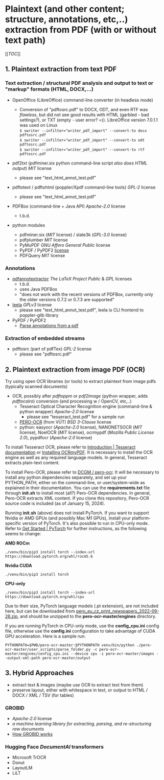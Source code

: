 # Plaintext (and other content; structure, annotations, etc,..) extraction from PDF (with or without text path)

[[_TOC_]]

## 1. Plaintext extraction from text PDF

### Text extraction / structural PDF analysis and output to text or "markup" formats (HTML, DOCX,...)
* OpenOffice (LibreOffice) command-line converter (in headless mode)
  - Conversion of "pdftosrc.pdf" to DOCX, ODT, and even RTF was *flawless*, but did not see good results with HTML (garbled - bad settings?), or TXT (empty - user error? =)). LibreOffice version 7.0.1.1 was used on Linux\
`$ swriter --infilter="writer_pdf_import" --convert-to docx pdftosrc.pdf`\
`$ swriter --infilter="writer_pdf_import" --convert-to odt pdftosrc.pdf`\
`$ swriter --infilter="writer_pdf_import" --convert-to rtf pdftosrc.pdf`

* pdf2txt (pdfminer.six python command-line script _also does HTML output_) _MIT_ license
  - please see "text_html_annot_test.pdf"
* pdftotext / pdftohtml (poppler/Xpdf command-line tools) _GPL-2_ license
  - please see "text_html_annot_test.pdf"
* PDFBox (command-line + Java API) _Apache-2.0_ license
  - t.b.d.
* python modules
  - pdfminer.six (_MIT_ license) / slate3k (_GPL-3.0_ license)
  - pdfplumber _MIT_ license
  - PyMuPDF _GNU Affero General Public_ license
  - PyPDF / PyPDF2 [license](https://github.com/py-pdf/pypdf/blob/main/LICENSE)
  - PDFQuery _MIT_ license

### Annotations
* [pdfannotextractor](https://www.ctan.org/tex-archive/macros/latex/contrib/pax/) _The LaTeX Project Public_ & _GPL_ licenses
  - t.b.d.
  - uses Java PDFBox
  - "does not work with the recent versions of PDFBox, currently only the older versions 0.7.2 or 0.7.3 are supported"
* [leela](https://github.com/TrilbyWhite/Leela) _GPLv3_ license
  - please see "text_html_annot_test.pdf", leela is CLI frontend to poppler-glib library
* PyPDF / PyPDF2
  - [Parse annotations from a pdf](https://stackoverflow.com/questions/1106098/parse-annotations-from-a-pdf)

### Extraction of embedded streams
* pdftosrc (part of pdfTex) _GPL-2_ license
  - please see "pdftosrc.pdf"

## 2. Plaintext extraction from image PDF (OCR)

Try using open OCR libraries (or tools) to extract plaintext from image pdfs (typically scanned documents)

* OCR, possibly after _pdftoppm_ or _pdf2image_ (python wrapper, adds _pdftocairo_) conversion (and processing w / OpenCV, etc,..)
  - Tesseract Optical Character Recognition engine (command-line & python wrapper) _Apache-2.0_ license
    + please see "tesseract_test.pdf" for a sample run
  - [PERO-OCR](https://pero-ocr.fit.vutbr.cz/) (from VÚT) _BSD 3-Clause_ license
  - python: easyocr (_Apache-2.0_ license), NANONETSOCR (_MIT_ license), NoelOCR (_MIT_ license), ocrmypdf (_Mozilla Public License 2.0_), pypdfocr (_Apache-2.0_ license)

To install Tesseract OCR, please refer to [Introduction | Tesseract documentation](https://tesseract-ocr.github.io/tessdoc/Installation.html) or [Installing OCRmyPDF](https://ocrmypdf.readthedocs.io/en/latest/installation.html). It is necessary to install the OCR engine as well as any required language models. In general, Tesseract extracts plain-text content.

To install Pero-OCR, please refer to [DCGM / pero-ocr](https://github.com/DCGM/pero-ocr). It will be necessary to install any python dependencies separately, and set up your PYTHON_PATH, either on the command-line, or user/system-wide as explained in their documentation. You can use the **requirements.txt** file through **init.sh** to install most (all?) Pero-OCR dependencies. In general, Pero-OCR extracts XML content. If you clone this repository, Pero-OCR source code is included (as of January 15, 2024).

Running **init.sh** (above) does not install PyTorch. If you want to support Nvidia or AMD GPUs (and possibly Mac M1 GPUs), install your platform-specific version of PyTorch. It's also possible to run in CPU-only mode. Refer to [Get Started | PyTorch](https://pytorch.org/get-started/) for further instructions, as the following seems to change:

**AMD ROCm**

`./venv/bin/pip3 install torch --index-url https://download.pytorch.org/whl/rocm5.6`

**Nvidia CUDA**

`./venv/bin/pip3 install torch`

**CPU-only**

`./venv/bin/pip3 install torch --index-url https://download.pytorch.org/whl/cpu`

Due to their size, PyTorch language models (.pt extension), are not included here, but can be downloaded from [pero_eu_cz_print_newspapers_2022-09-26.zip](https://nextcloud.fit.vutbr.cz/s/NtAbHTNkZFpapdJ), and should be unzipped to the **pero-ocr-master/engines** directory.

If you are running PyTorch in CPU-only mode, use the **config_cpu.ini** config file, otherwise use the **config.ini** configuration to take advantage of CUDA GPU acceleration. Here is a sample run:

`PYTHONPATH=$PWD/pero-ocr-master:$PYTHONPATH venv/bin/python ./pero-ocr-master/user_scripts/parse_folder.py -c pero-ocr-master/engines/config_cpu.ini --device cpu -i pero-ocr-master/images --output-xml-path pero-ocr-master/output`

## 3. Hybrid Approaches
* extract text & images (maybe use OCR to extract text from them)
* preserve layout, either with whitespace in text, or output to HTML / DOCX / XML / TSV (for tables)

### GROBID
* _Apache-2.0_ license
* _a machine learning library for extracting, parsing, and re-structuring raw documents_
* [How GROBID works](https://grobid.readthedocs.io/en/latest/Principles/)
### Hugging Face _DocumentAI_ transformers
* Microsoft TrOCR
* Donut
* LayoutLM
* LiLT

